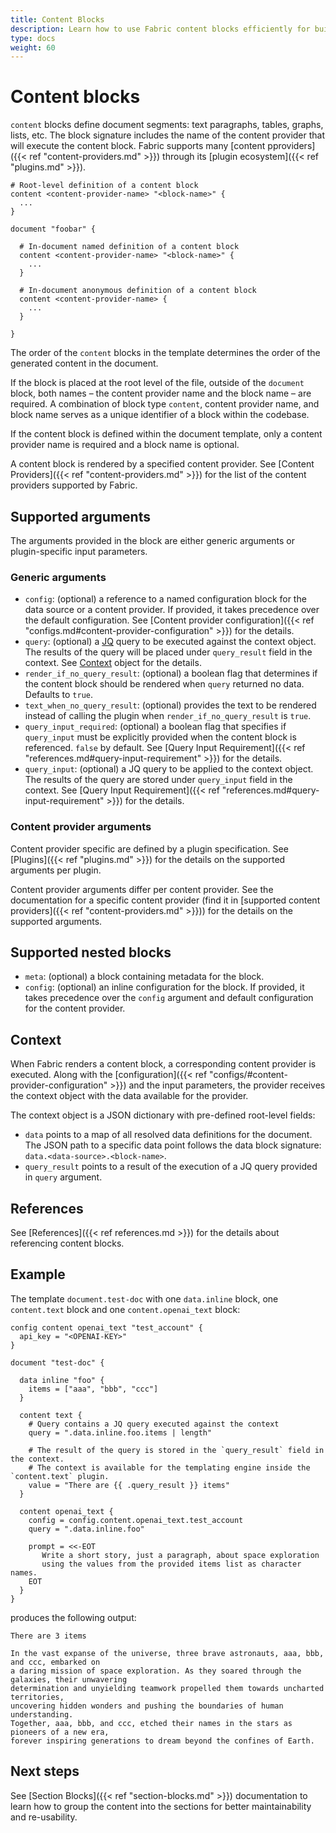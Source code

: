 ```yaml
---
title: Content Blocks
description: Learn how to use Fabric content blocks efficiently for building modular and reusable document templates.
type: docs
weight: 60
---
```


# Content blocks

`content` blocks define document segments: text paragraphs, tables, graphs, lists, etc. The block signature includes the name of the content provider that will execute the content block. Fabric supports many [content pproviders]({{< ref "content-providers.md" >}}) through its [plugin ecosystem]({{< ref "plugins.md" >}}).

```hcl
# Root-level definition of a content block
content <content-provider-name> "<block-name>" {
  ...
}

document "foobar" {

  # In-document named definition of a content block
  content <content-provider-name> "<block-name>" {
    ...
  }

  # In-document anonymous definition of a content block
  content <content-provider-name> {
    ...
  }

}
```

The order of the `content` blocks in the template determines the order of the generated content in the document.

If the block is placed at the root level of the file, outside of the `document` block, both names – the content provider name and the block name – are required. A combination of block type `content`, content provider name, and block name serves as a unique identifier of a block within the codebase.

If the content block is defined within the document template, only a content provider name is required and a block name is optional.

A content block is rendered by a specified content provider. See [Content Providers]({{< ref "content-providers.md" >}}) for the list of the content providers supported by Fabric.

## Supported arguments

The arguments provided in the block are either generic arguments or plugin-specific input parameters.

### Generic arguments

- `config`: (optional) a reference to a named configuration block for the data source or a content provider. If provided, it takes precedence over the default configuration. See [Content provider configuration]({{< ref "configs.md#content-provider-configuration" >}}) for the details.
- `query`: (optional) a [JQ](https://jqlang.github.io/jq/manual/) query to be executed against the context object. The results of the query will be placed under `query_result` field in the context. See [Context](#context) object for the details.
- `render_if_no_query_result`: (optional) a boolean flag that determines if the content block should be rendered when `query` returned no data. Defaults to `true`.
- `text_when_no_query_result`: (optional) provides the text to be rendered instead of calling the plugin when `render_if_no_query_result` is `true`.
- `query_input_required`: (optional) a boolean flag that specifies if `query_input` must be explicitly provided when the content block is referenced. `false` by default. See [Query Input Requirement]({{< ref "references.md#query-input-requirement" >}}) for the details.
- `query_input`: (optional) a JQ query to be applied to the context object. The results of the query are stored under `query_input` field in the context. See [Query Input Requirement]({{< ref "references.md#query-input-requirement" >}}) for the details.

### Content provider arguments

Content provider specific are defined by a plugin specification. See [Plugins]({{< ref "plugins.md" >}}) for the details on the supported arguments per plugin.

Content provider arguments differ per content provider. See the documentation for a specific content provider (find it in [supported content providers]({{< ref "content-providers.md" >}})) for the details on the supported arguments.

## Supported nested blocks

- `meta`: (optional) a block containing metadata for the block.
- `config`: (optional) an inline configuration for the block. If provided, it takes precedence over the `config` argument and default configuration for the content provider.

## Context

When Fabric renders a content block, a corresponding content provider is executed. Along with the [configuration]({{< ref "configs/#content-provider-configuration" >}}) and the input parameters, the provider receives the context object with the data available for the provider.

The context object is a JSON dictionary with pre-defined root-level fields:

- `data` points to a map of all resolved data definitions for the document. The JSON path to a specific data point follows the data block signature: `data.<data-source>.<block-name>`.
- `query_result` points to a result of the execution of a JQ query provided in `query` argument.

## References

See [References]({{< ref references.md >}}) for the details about referencing content blocks.

## Example

The template `document.test-doc` with one `data.inline` block, one `content.text` block and one `content.openai_text` block:

```hcl
config content openai_text "test_account" {
  api_key = "<OPENAI-KEY>"
}

document "test-doc" {

  data inline "foo" {
    items = ["aaa", "bbb", "ccc"]
  }

  content text {
    # Query contains a JQ query executed against the context
    query = ".data.inline.foo.items | length"

    # The result of the query is stored in the `query_result` field in the context.
    # The context is available for the templating engine inside the `content.text` plugin.
    value = "There are {{ .query_result }} items"
  }

  content openai_text {
    config = config.content.openai_text.test_account
    query = ".data.inline.foo"

    prompt = <<-EOT
       Write a short story, just a paragraph, about space exploration
       using the values from the provided items list as character names.
    EOT
  }
}
```

produces the following output:

```text
There are 3 items

In the vast expanse of the universe, three brave astronauts, aaa, bbb, and ccc, embarked on
a daring mission of space exploration. As they soared through the galaxies, their unwavering
determination and unyielding teamwork propelled them towards uncharted territories,
uncovering hidden wonders and pushing the boundaries of human understanding.
Together, aaa, bbb, and ccc, etched their names in the stars as pioneers of a new era,
forever inspiring generations to dream beyond the confines of Earth.
```

## Next steps

See [Section Blocks]({{< ref "section-blocks.md" >}}) documentation to learn how to group the content into the sections for better maintainability and re-usability.
